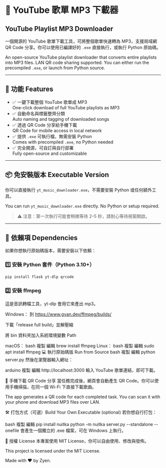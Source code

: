 # 🎵 YouTube 歌單 MP3 下載器  
## YouTube Playlist MP3 Downloader

一個開源的 YouTube 歌單下載工具，可將整個歌單快速轉為 MP3，支援局域網 QR Code 分享。你可以使用已編譯好的 `.exe` 直接執行，或執行 Python 原始碼。

An open-source YouTube playlist downloader that converts entire playlists into MP3 files. LAN QR code sharing supported. You can either run the precompiled `.exe`, or launch from Python source.

---

## 🌟 功能 Features

- ✅ 一鍵下載整個 YouTube 歌單成 MP3  
  One-click download of full YouTube playlists as MP3  
- ✅ 自動命名與標籤整齊分類  
  Auto naming and tagging of downloaded songs  
- ✅ 透過 QR Code 分享給手機下載  
  QR Code for mobile access in local network  
- ✅ 提供 `.exe` 可執行檔，無需安裝 Python  
  Comes with precompiled `.exe`, no Python needed  
- ✅ 完全開源，可自訂與自行部署  
  Fully open-source and customizable  

---

## 📦 免安裝版本 Executable Version

你可以直接執行 `yt_music_downloader.exe`，不需要安裝 Python 或任何額外工具。

You can run `yt_music_downloader.exe` directly. No Python or setup required.

> ⚠️ 注意：第一次執行可能會稍微等待 2–5 秒，請耐心等待視窗開啟。

---

## 🧩 依賴項 Dependencies

如果你想執行原始碼版本，需要安裝以下依賴：

### 1️⃣ 安裝 Python 套件（Python 3.10+）

```bash
pip install flask yt-dlp qrcode


```
### 2️⃣ 安裝 ffmpeg
這是音訊轉檔工具，yt-dlp 會用它來產出 mp3。

Windows：
到 https://www.gyan.dev/ffmpeg/builds/

下載「release full build」並解壓縮

將 bin 資料夾加入系統環境變數 Path

macOS：
bash
複製
編輯
brew install ffmpeg
Linux：
bash
複製
編輯
sudo apt install ffmpeg
💻 執行原始碼版 Run from Source
bash
複製
編輯
python server.py
然後在瀏覽器輸入網址：

arduino
複製
編輯
http://localhost:3000
輸入 YouTube 歌單連結，即可下載。

📱 手機下載 QR Code 分享
當任務完成後，網頁會自動產生 QR Code。你可以使用手機掃描，在同一個 Wi-Fi 下直接下載歌曲。

The app generates a QR code for each completed task. You can scan it with your phone and download MP3 files over LAN.

🛠 打包方式（可選）Build Your Own Executable (optional)
若你想自行打包：

bash
複製
編輯
pip install nuitka
python -m nuitka server.py --standalone --onefile
會產生一個獨立的 .exe 檔案，可在 Windows 上執行。

📜 授權 License
本專案使用 MIT License，你可以自由使用、修改與發佈。

This project is licensed under the MIT License.


Made with ❤️ by Zyen.


